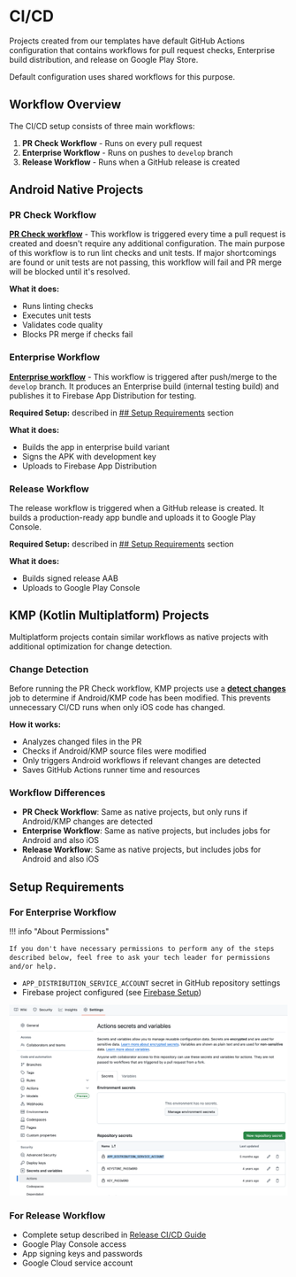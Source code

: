 # CI/CD

Projects created from our templates have default GitHub Actions configuration that contains workflows for pull request checks, Enterprise build distribution, and release on Google Play Store.

Default configuration uses shared workflows for this purpose.

## Workflow Overview

The CI/CD setup consists of three main workflows:

1. **PR Check Workflow** - Runs on every pull request
2. **Enterprise Workflow** - Runs on pushes to `develop` branch  
3. **Release Workflow** - Runs when a GitHub release is created

## Android Native Projects

### PR Check Workflow

**[PR Check workflow](https://github.com/futuredapp/.github/blob/main/.github/workflows/android-cloud-check.yml)** - This workflow is triggered every time a pull request is created and doesn't require any additional configuration. The main purpose of this workflow is to run lint checks and unit tests. If major shortcomings are found or unit tests are not passing, this workflow will fail and PR merge will be blocked until it's resolved.

**What it does:**
- Runs linting checks
- Executes unit tests
- Validates code quality
- Blocks PR merge if checks fail

### Enterprise Workflow

**[Enterprise workflow](https://github.com/futuredapp/.github/blob/main/.github/workflows/android-cloud-release-firebaseAppDistribution.yml)** - This workflow is triggered after push/merge to the `develop` branch. It produces an Enterprise build (internal testing build) and publishes it to Firebase App Distribution for testing.

**Required Setup:** described in [## Setup Requirements](#setup-requirements) section

**What it does:**
- Builds the app in enterprise build variant 
- Signs the APK with development key
- Uploads to Firebase App Distribution

### Release Workflow

The release workflow is triggered when a GitHub release is created. It builds a production-ready app bundle and uploads it to Google Play Console.

**Required Setup:** described in [## Setup Requirements](#setup-requirements) section

**What it does:**
- Builds signed release AAB
- Uploads to Google Play Console

## KMP (Kotlin Multiplatform) Projects

Multiplatform projects contain similar workflows as native projects with additional optimization for change detection.

### Change Detection

Before running the PR Check workflow, KMP projects use a **[detect changes](https://github.com/futuredapp/.github/blob/main/.github/workflows/kmp-cloud-detect-changes.yml)** job to determine if Android/KMP code has been modified. This prevents unnecessary CI/CD runs when only iOS code has changed.

**How it works:**
- Analyzes changed files in the PR
- Checks if Android/KMP source files were modified
- Only triggers Android workflows if relevant changes are detected
- Saves GitHub Actions runner time and resources

### Workflow Differences

- **PR Check Workflow**: Same as native projects, but only runs if Android/KMP changes are detected
- **Enterprise Workflow**: Same as native projects, but includes jobs for Android and also iOS
- **Release Workflow**: Same as native projects,  but includes jobs for Android and also iOS

## Setup Requirements

### For Enterprise Workflow

!!! info "About Permissions"

    If you don't have necessary permissions to perform any of the steps described below, feel free to ask your tech leader for permissions and/or help.

- `APP_DISTRIBUTION_SERVICE_ACCOUNT` secret in GitHub repository settings
- Firebase project configured (see [Firebase Setup](./30_firebase.md))

![](../Resources/project_setup/secrets_config.png)


### For Release Workflow
- Complete setup described in [Release CI/CD Guide](../release/20_ci_cd.md)
- Google Play Console access
- App signing keys and passwords
- Google Cloud service account
